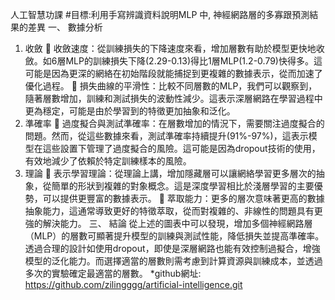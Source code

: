人工智慧功課
#目標:利用手寫辨識資料說明MLP 中, 神經網路層的多寡跟預測結果的差異
一、	數據分析
1. 收斂
	收斂速度：從訓練損失的下降速度來看，增加層數有助於模型更快地收斂。如6層MLP的訓練損失下降(2.29-0.13)得比1層MLP(1.2-0.79)快得多。這可能是因為更深的網絡在初始階段就能捕捉到更複雜的數據表示，從而加速了優化過程。
	損失曲線的平滑性：比較不同層數的MLP，我們可以觀察到，隨著層數增加，訓練和測試損失的波動性減少。這表示深層網路在學習過程中更為穩定，可能是由於學習到的特徵更加抽象和泛化。
2. 準確率
	過度擬合與測試準確率：在層數增加的情況下，需要關注過度擬合的問題。然而，從這些數據來看，測試準確率持續提升(91%-97%)，這表示模型在這些設置下管理了過度擬合的風險。這可能是因為dropout技術的使用，有效地減少了依賴於特定訓練樣本的風險。
3. 理論
	表示學習理論：從理論上講，增加隱藏層可以讓網絡學習更多層次的抽象，從簡單的形狀到複雜的對象概念。這是深度學習相比於淺層學習的主要優勢，可以提供更豐富的數據表示。
	萃取能力：更多的層次意味著更高的數據抽象能力，這通常導致更好的特徵萃取，從而對複雜的、非線性的問題具有更強的解決能力。
三、	結論
從上述的圖表中可以發現，增加多個神經網路層（MLP）的層數可顯著提升模型的訓練與測試性能，降低損失並提高準確率。透過合理的設計如使用dropout，即使是深層網路也能有效控制過擬合，增強模型的泛化能力。而選擇適當的層數則需考慮到計算資源與訓練成本，並透過多次的實驗確定最適當的層數。
*github網址: https://github.com/zilingggg/artificial-intelligence.git

